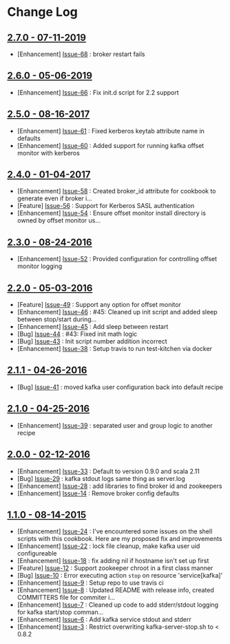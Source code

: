 Change Log
==========

[2.7.0 - 07-11-2019](https://github.com/cerner/cerner_kafka/issues?milestone=12&state=closed)
---------------------------------------------------------------------------------------------

  * [Enhancement] [Issue-68](https://github.com/cerner/cerner_kafka/issues/68) : broker restart fails

[2.6.0 - 05-06-2019](https://github.com/cerner/cerner_kafka/issues?milestone=11&state=closed)
---------------------------------------------------------------------------------------------

  * [Enhancement] [Issue-66](https://github.com/cerner/cerner_kafka/issues/66) : Fix init.d script for 2.2 support

[2.5.0 - 08-16-2017](https://github.com/cerner/cerner_kafka/issues?milestone=10&state=closed)
---------------------------------------------------------------------------------------------

  * [Enhancement] [Issue-61](https://github.com/cerner/cerner_kafka/issues/61) : Fixed kerberos keytab attribute name in defaults
  * [Enhancement] [Issue-60](https://github.com/cerner/cerner_kafka/issues/60) : Added support for running kafka offset monitor with kerberos

[2.4.0 - 01-04-2017](https://github.com/cerner/cerner_kafka/issues?milestone=9&state=closed)
--------------------------------------------------------------------------------------------

  * [Enhancement] [Issue-58](https://github.com/cerner/cerner_kafka/issues/58) : Created broker_id attribute for cookbook to generate even if broker i…
  * [Feature] [Issue-56](https://github.com/cerner/cerner_kafka/issues/56) : Support for Kerberos SASL authentication
  * [Enhancement] [Issue-54](https://github.com/cerner/cerner_kafka/issues/54) : Ensure offset monitor install directory is owned by offset monitor us…

[2.3.0 - 08-24-2016](https://github.com/cerner/cerner_kafka/issues?milestone=8&state=closed)
--------------------------------------------------------------------------------------------

  * [Enhancement] [Issue-52](https://github.com/cerner/cerner_kafka/issues/52) : Provided configuration for controlling offset monitor logging

[2.2.0 - 05-03-2016](https://github.com/cerner/cerner_kafka/issues?milestone=7&state=closed)
--------------------------------------------------------------------------------------------

  * [Feature] [Issue-49](https://github.com/cerner/cerner_kafka/issues/49) : Support any option for offset monitor
  * [Enhancement] [Issue-46](https://github.com/cerner/cerner_kafka/issues/46) : #45: Cleaned up init script and added sleep between stop/start during…
  * [Enhancement] [Issue-45](https://github.com/cerner/cerner_kafka/issues/45) : Add sleep between restart
  * [Bug] [Issue-44](https://github.com/cerner/cerner_kafka/issues/44) : #43: Fixed init math logic
  * [Bug] [Issue-43](https://github.com/cerner/cerner_kafka/issues/43) : Init script number addition incorrect
  * [Enhancement] [Issue-38](https://github.com/cerner/cerner_kafka/issues/38) : Setup travis to run test-kitchen via docker

[2.1.1 - 04-26-2016](https://github.com/cerner/cerner_kafka/issues?milestone=6&state=closed)
--------------------------------------------------------------------------------------------

  * [Bug] [Issue-41](https://github.com/cerner/cerner_kafka/issues/41) : moved kafka user configuration back into default recipe

[2.1.0 - 04-25-2016](https://github.com/cerner/cerner_kafka/issues?milestone=5&state=closed)
--------------------------------------------------------------------------------------------

  * [Enhancement] [Issue-39](https://github.com/cerner/cerner_kafka/issues/39) : separated user and group logic to another recipe

[2.0.0 - 02-12-2016](https://github.com/cerner/cerner_kafka/issues?milestone=4&state=closed)
--------------------------------------------------------------------------------------------

  * [Enhancement] [Issue-33](https://github.com/cerner/cerner_kafka/issues/33) : Default to version 0.9.0 and scala 2.11
  * [Bug] [Issue-29](https://github.com/cerner/cerner_kafka/issues/29) : kafka stdout logs same thing as server.log
  * [Enhancement] [Issue-28](https://github.com/cerner/cerner_kafka/issues/28) : add libraries to find broker id and zookeepers
  * [Enhancement] [Issue-14](https://github.com/cerner/cerner_kafka/issues/14) : Remove broker config defaults

[1.1.0 - 08-14-2015](https://github.com/cerner/cerner_kafka/issues?milestone=2&state=closed)
--------------------------------------------------------------------------------------------

  * [Enhancement] [Issue-24](https://github.com/cerner/cerner_kafka/issues/24) : I've encountered some issues on the shell scripts with this cookbook. Here are my proposed fix and improvements
  * [Enhancement] [Issue-22](https://github.com/cerner/cerner_kafka/issues/22) : lock file cleanup, make kafka user uid configureable
  * [Enhancement] [Issue-18](https://github.com/cerner/cerner_kafka/issues/18) : fix adding nil if hostname isn't set up first
  * [Feature] [Issue-12](https://github.com/cerner/cerner_kafka/issues/12) : Support zookeeper chroot in a first class manner
  * [Bug] [Issue-10](https://github.com/cerner/cerner_kafka/issues/10) : Error executing action `stop` on resource 'service[kafka]'
  * [Enhancement] [Issue-9](https://github.com/cerner/cerner_kafka/issues/9) : Setup repo to use travis ci
  * [Enhancement] [Issue-8](https://github.com/cerner/cerner_kafka/issues/8) : Updated README with release info, created COMMITTERS file for commiter i...
  * [Enhancement] [Issue-7](https://github.com/cerner/cerner_kafka/issues/7) : Cleaned up code to add stderr/stdout logging for kafka start/stop comman...
  * [Enhancement] [Issue-6](https://github.com/cerner/cerner_kafka/issues/6) : Add kafka service stdout and stderr
  * [Enhancement] [Issue-3](https://github.com/cerner/cerner_kafka/issues/3) : Restrict overwriting kafka-server-stop.sh to < 0.8.2
